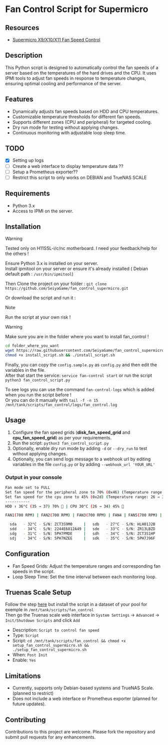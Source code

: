 # Fan Control Script for Supermicro

## Resources

- [Supermicro X9/X10/X11 Fan Speed Control](https://forums.servethehome.com/index.php?resources/supermicro-x9-x10-x11-fan-speed-control.20/)

## Description

This Python script is designed to automatically control the fan speeds of a server based on the temperatures of the hard drives and the CPU. It uses IPMI tools to adjust fan speeds in response to temperature changes, ensuring optimal cooling and performance of the server.

## Features

- Dynamically adjusts fan speeds based on HDD and CPU temperatures.
- Customizable temperature thresholds for different fan speeds.
- Supports different zones (CPU and peripheral) for targeted cooling.
- Dry run mode for testing without applying changes.
- Continuous monitoring with adjustable loop sleep time.

## TODO

- [x] Setting up logs
- [ ] Create a web interface to display temperature data ??
- [ ] Setup a Prometheus exporter??
- [ ] Restrict this script to only works on DEBIAN and TrueNAS SCALE

## Requirements

- Python 3.x
- Access to IPMI on the server.

## Installation

> [!WARNING]
> Tested only on H11SSL-i/c/nc motherboard. I need your feedback/help for the others !

Ensure Python 3.x is installed on your server.  
Install ipmitool on your server or ensure it's already installed ( Debian default path : `/usr/bin/ipmitool`)  

Then Clone the project on your folder : `git clone https://github.com/SeiyaGame/fan_control_supermicro.git`

Or download the script and run it :

> [!NOTE]
> Run the script at your own risk !

> [!WARNING]
> Make sure you are in the folder where you want to install fan_control !

```bash
cd folder_where_you_want
wget https://raw.githubusercontent.com/SeiyaGame/fan_control_supermicro/main/install_script.sh
chmod +x install_script.sh && ./install_script.sh
```

Finally, you can copy the `config.sample.py` as `config.py` and then edit the variables in the file.  
After that start the service: `service fan-control start` or run the script `python3 fan_control_script.py`

To see logs you can use the command `fan-control-logs` which is added when you run the script before !  
Or you can do it manually with `tail -f -n 15 /mnt/tank/scripts/fan_control/logs/fan_control.log`

## Usage

1. Configure the fan speed grids (**disk_fan_speed_grid** and **cpu_fan_speed_grid**) as per your requirements.
2. Run the script: `python3 fan_control_script.py`
3. Optionally, enable dry run mode by adding `-d` or `--dry_run` to test without applying changes.
4. Optionally, you can send logs message to a webhook url by editing variables in the file `config.py` or by adding `--webhook_url 'YOUR_URL'`

### Output in your console

```bash
Fan mode set to FULL
Set fan speed for the peripheral zone to 70% (0x46) (Temperature range: 35 → 37)
Set fan speed for the cpu zone to 45% (0x2d) (Temperature range: 26 → 34)
-----------
HDD ↑ 36°C (35 → 37) 70% 💨 | CPU 30°C (26 → 34) 45% 💨

FAN1(700 RPM) | FAN2(700 RPM) | FAN3(700 RPM) | FAN4 | FAN5(700 RPM) | FANA(1000 RPM) | FANB(1000 RPM)

  sda   - 32°C - S/N: ZCT3S9M0     |   sdb   - 27°C - S/N: HLH01J2B     |   sdc   - 32°C - S/N: 2244E6812B23
  sdd   - 34°C - S/N: 2244E6812A49 |   sde   - 33°C - S/N: ZR13LBZD     |   sdf   - 36°C - S/N: ZCT3S7WH
  sdg   - 31°C - S/N: 5PH7PMDE     |   sdh   - 34°C - S/N: ZCT3S1HP     |   sdi   - 34°C - S/N: 5PH7P38E
  sdj   - 34°C - S/N: 5PH7NZEE     |   sdk   - 35°C - S/N: 5PH7J96F     | nvme0n1 - 48°C - S/N: 21337W443408
```

## Configuration

- Fan Speed Grids: Adjust the temperature ranges and corresponding fan speeds in the script.
- Loop Sleep Time: Set the time interval between each monitoring loop.

## Truenas Scale Setup

Follow the step [here](#installation) but install the script in a dataset of your pool for exemple in `/mnt/tank/scripts/fan_control`  
Then go the Truenas scale web interface in `System Settings` -> `Advanced` -> `Init/Shutdown Scripts` and click `Add`

- Description: `Script to control fan speed`
- Type: `Script`
- Script: `cd /mnt/tank/scripts/fan_control && chmod +x setup_fan_control_supermicro.sh && ./setup_fan_control_supermicro.sh`
- When: `Post Init`
- Enable: `Yes`

## Limitations

- Currently, supports only Debian-based systems and TrueNAS Scale. (planned to restrict)
- Does not include a web interface or Prometheus exporter (planned for future updates).

## Contributing

Contributions to this project are welcome. Please fork the repository and submit pull requests for any enhancements.
